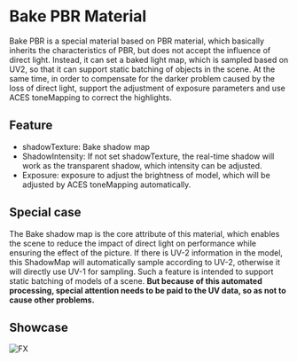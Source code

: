 # Bake PBR Material

Bake PBR is a special material based on PBR material, which basically inherits the characteristics of PBR, but does not
accept the influence of direct light. Instead, it can set a baked light map, which is sampled based on UV2, so that it
can support static batching of objects in the scene. At the same time, in order to compensate for the darker problem
caused by the loss of direct light, support the adjustment of exposure parameters and use ACES toneMapping to correct
the highlights.

## Feature

- shadowTexture: Bake shadow map
- ShadowIntensity: If not set shadowTexture, the real-time shadow will work as the transparent shadow, which intensity
  can be adjusted.
- Exposure: exposure to adjust the brightness of model, which will be adjusted by ACES toneMapping automatically.

## Special case

The Bake shadow map is the core attribute of this material, which enables the scene to reduce the impact of direct light
on performance while ensuring the effect of the picture. If there is UV-2 information in the model, this ShadowMap will
automatically sample according to UV-2, otherwise it will directly use UV-1 for sampling. Such a feature is intended to
support static batching of models of a scene. **But because of this automated processing, special attention needs to be
paid to the UV data, so as not to cause other problems.**

## Showcase
![FX](https://mdn.alipayobjects.com/huamei_vvspai/afts/img/A*qCqWTKokWWYAAAAAAAAAAAAADsqFAQ/original)